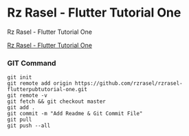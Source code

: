 # Rz Rasel - Flutter Tutorial One
Rz Rasel - Flutter Tutorial One

[Rz Rasel - Flutter Tutorial One](rzrasel-fluttertutorial-one.github.io/index)


### GIT Command
```git_command
git init
git remote add origin https://github.com/rzrasel/rzrasel-flutterpubtutorial-one.git
git remote -v
git fetch && git checkout master
git add .
git commit -m "Add Readme & Git Commit File"
git pull
git push --all
```
